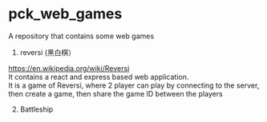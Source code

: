 # pck_web_games
A repository that contains some web games

1. reversi (黑白棋）

https://en.wikipedia.org/wiki/Reversi<br/>
It contains a react and express based web application.<br/>
It is a game of Reversi, where 2 player can play by connecting to the server, then create a game, then share the game ID between the players

2. Battleship

